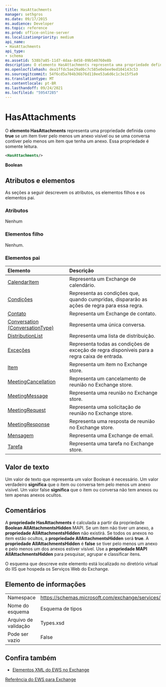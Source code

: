 ```yaml
---
title: HasAttachments
manager: sethgros
ms.date: 09/17/2015
ms.audience: Developer
ms.topic: reference
ms.prod: office-online-server
ms.localizationpriority: medium
api_name:
- HasAttachments
api_type:
- schema
ms.assetid: 538b7a85-11d7-4daa-8458-09b540760e8b
description: O elemento HasAttachments representa uma propriedade definida como true se um item tiver pelo menos um anexo visível ou se uma conversa contiver pelo menos um item que tenha um anexo. Essa propriedade é somente leitura.
ms.openlocfilehash: dea1ffdc5ae29a0bc7c585e0ebee9ed104143c53
ms.sourcegitcommit: 54f6cd5a704b36b76d110ee53a6d6c1c3e15f5a9
ms.translationtype: MT
ms.contentlocale: pt-BR
ms.lasthandoff: 09/24/2021
ms.locfileid: "59547285"
---
```

# <a name="hasattachments"></a>HasAttachments

O **elemento HasAttachments** representa uma propriedade definida como **true** se um item tiver pelo menos um anexo visível ou se uma conversa contiver pelo menos um item que tenha um anexo. Essa propriedade é somente leitura. 
  
```XML
<HasAttachments/>
```

 **Boolean**
## <a name="attributes-and-elements"></a>Atributos e elementos

As seções a seguir descrevem os atributos, os elementos filhos e os elementos pai.
  
### <a name="attributes"></a>Atributos

Nenhum
  
### <a name="child-elements"></a>Elementos filho

Nenhum.
  
### <a name="parent-elements"></a>Elementos pai

|**Elemento**|**Descrição**|
|:-----|:-----|
|[CalendarItem](calendaritem.md) <br/> |Representa um Exchange de calendário.  <br/> |
|[Condições](conditions.md) <br/> |Representa as condições que, quando cumpridas, dispararão as ações de regra para essa regra.  <br/> |
|[Contato](contact.md) <br/> |Representa um Exchange de contato.  <br/> |
|[Conversation (ConversationType)](conversation-conversationtype.md) <br/> |Representa uma única conversa.  <br/> |
|[DistributionList](distributionlist.md) <br/> |Representa uma lista de distribuição.  <br/> |
|[Exceções](exceptions.md) <br/> |Representa todas as condições de exceção de regra disponíveis para a regra caixa de entrada.  <br/> |
|[Item](item.md) <br/> |Representa um item no Exchange store.  <br/> |
|[MeetingCancellation](meetingcancellation.md) <br/> |Representa um cancelamento de reunião no Exchange store.  <br/> |
|[MeetingMessage](meetingmessage.md) <br/> |Representa uma reunião no Exchange store.  <br/> |
|[MeetingRequest](meetingrequest.md) <br/> |Representa uma solicitação de reunião no Exchange store.  <br/> |
|[MeetingResponse](meetingresponse.md) <br/> |Representa uma resposta de reunião no Exchange store.  <br/> |
|[Mensagem](message-ex15websvcsotherref.md) <br/> |Representa uma Exchange de email.  <br/> |
|[Tarefa](task.md) <br/> |Representa uma tarefa no Exchange store.  <br/> |
   
## <a name="text-value"></a>Valor de texto

Um valor de texto que representa um valor Boolean é necessário. Um valor verdadeiro **significa** que o item ou conversa tem pelo menos um anexo visível. Um valor false **significa** que o item ou conversa não tem anexos ou tem apenas anexos ocultos. 
  
## <a name="remarks"></a>Comentários

A **propriedade HasAttachments** é calculada a partir da propriedade **Boolean AllAttachmentsHidden** MAPI. Se um item não tiver um anexo, a **propriedade AllAttachmentsHidden** não existirá. Se todos os anexos no item estão ocultos, a **propriedade AllAttachmentsHidden** será **true**. A **propriedade AllAttachmentsHidden** é **false** se tiver pelo menos um anexo e pelo menos um dos anexos estiver visível. Use a **propriedade MAPI AllAttachmentsHidden** para pesquisar, agrupar e classificar itens. 
  
O esquema que descreve este elemento está localizado no diretório virtual do IIS que hospeda os Serviços Web do Exchange.
  
## <a name="element-information"></a>Elemento de informações

|||
|:-----|:-----|
|Namespace  <br/> |https://schemas.microsoft.com/exchange/services/2006/types  <br/> |
|Nome do esquema  <br/> |Esquema de tipos  <br/> |
|Arquivo de validação  <br/> |Types.xsd  <br/> |
|Pode ser vazio  <br/> |False  <br/> |
   
## <a name="see-also"></a>Confira também



- [Elementos XML do EWS no Exchange](ews-xml-elements-in-exchange.md)
  
[Referência do EWS para Exchange](ews-reference-for-exchange.md)

